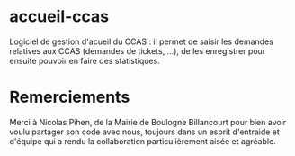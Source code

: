 # accueil-ccas

Logiciel de gestion d'acueil du CCAS : il permet de saisir les demandes relatives aux CCAS (demandes de tickets, ...), de les enregistrer pour ensuite pouvoir en faire des statistiques.

# Remerciements

Merci à Nicolas Pihen, de la Mairie de Boulogne Billancourt pour bien avoir voulu partager son code avec nous, toujours dans un esprit d'entraide et d'équipe qui a rendu la collaboration particulièrement aisée et agréable.
